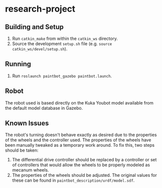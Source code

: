 # research-project

## Building and Setup
1. Run `catkin_make` from within the `catkin_ws` directory.
2. Source the development `setup.sh` file (e.g. `source catkin_ws/devel/setup.sh`).

## Running
1. Run `roslaunch paintbot_gazebo paintbot.launch`.

## Robot
The robot used is based directly on the Kuka Youbot model available from the default model database in Gazebo.

## Known Issues
The robot's turning doesn't behave exactly as desired due to the properties of the wheels and the controller used. The properties of the wheels have been manually tweaked as a temporary work around. To fix this, two steps should be taken:
1. The differential drive controller should be replaced by a controller or set of controllers that would allow the wheels to be properly modeled as mecanum wheels.
2. The properties of the wheels should be adjusted. The original values for these can be found in `paintbot_description/urdf/model.sdf`.
